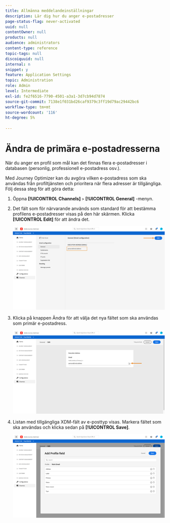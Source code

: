 ```yaml
---
title: Allmänna meddelandeinställningar
description: Lär dig hur du anger e-postadresser
page-status-flag: never-activated
uuid: null
contentOwner: null
products: null
audience: administrators
content-type: reference
topic-tags: null
discoiquuid: null
internal: n
snippet: y
feature: Application Settings
topic: Administration
role: Admin
level: Intermediate
exl-id: fe2f6516-7790-4501-a3a1-3d7cb94d7874
source-git-commit: 7138e1f031bd26caf9379c3ff19d79ac29442bc6
workflow-type: tm+mt
source-wordcount: '116'
ht-degree: 5%

---
```


# Ändra de primära e-postadresserna

När du anger en profil som mål kan det finnas flera e-postadresser i databasen (personlig, professionell e-postadress osv.).

Med Journey Optimizer kan du avgöra vilken e-postadress som ska användas från profiltjänsten och prioritera när flera adresser är tillgängliga. Följ dessa steg för att göra detta:

1. Öppna  **[!UICONTROL Channels]** `>` **[!UICONTROL General]** -menyn.
1. Det fält som för närvarande används som standard för att bestämma profilens e-postadresser visas på den här skärmen. Klicka **[!UICONTROL Edit]** för att ändra det.

   ![](../assets/primary-address.png)

1. Klicka på knappen Ändra för att välja det nya fältet som ska användas som primär e-postadress.

   ![](../assets/primary-address-edit.png)

1. Listan med tillgängliga XDM-fält av e-posttyp visas. Markera fältet som ska användas och klicka sedan på **[!UICONTROL Save]**.

   ![](../assets/primary-address-field.png)

<!--1. You can also select an additional field to use as secondary email address. This allows you to determine which field to use if the primary field is empty for a profile. >> will be done later on-->
